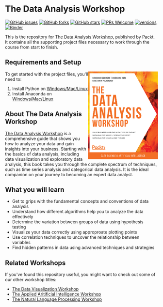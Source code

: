 # The Data Analysis Workshop
[![GitHub issues](https://img.shields.io/github/issues/PacktWorkshops/The-Data-Analysis-Workshop.svg)](https://github.com/PacktWorkshops/The-Data-Analysis-Workshop/issues)
[![GitHub forks](https://img.shields.io/github/forks/PacktWorkshops/The-Data-Analysis-Workshop.svg)](https://github.com/PacktWorkshops/The-Data-Analysis-Workshop/network)
[![GitHub stars](https://img.shields.io/github/stars/PacktWorkshops/The-Data-Analysis-Workshop.svg)](https://github.com/PacktWorkshops/The-Data-Analysis-Workshop/stargazers)
[![PRs Welcome](https://img.shields.io/badge/PRs-welcome-brightgreen.svg)](https://github.com/PacktWorkshops/The-Data-Analysis-Workshop/pulls)
[![versions](https://img.shields.io/pypi/pyversions/pybadges.svg)](https://www.python.org/downloads/)
[![Binder](https://mybinder.org/badge_logo.svg)](https://mybinder.org/v2/gh/lmcayo/The-Data-Analysis-Workshop/master)

This is the repository for [The Data Analysis Workshop](https://www.amazon.com/Data-Analysis-Workshop-state-art-ebook/dp/B08Q8HXRQ4/ref=sr_1_1?dchild=1&keywords=The%20Data%20Analysis%20Workshop&qid=1610708839&sr=8-1&utm_source=github&utm_medium=repository&utm_campaign=9781839211386&utm_term=Data%20Analysis&utm_content=The%20Data%20Analysis%20Workshop), published by [Packt](https://www.packtpub.com/?utm_source=github). It contains all the supporting project files necessary to work through the course from start to finish.

## Requirements and Setup
<a href="https://www.amazon.com/Data-Analysis-Workshop-state-art-ebook/dp/B08Q8HXRQ4/ref=sr_1_1?dchild=1&keywords=The%20Data%20Analysis%20Workshop&qid=1610708839&sr=8-1&utm_source=github&utm_medium=repository&utm_campaign=9781839211386&utm_term=Data%20Analysis&utm_content=The%20Data%20Analysis%20Workshop"><img src="https://github.com/PacktWorkshops/Workshop-Covers/blob/master/B15760_The%20Data%20Analysis%20Workshop.png" alt="The Data Analysis Workshop" height="290px" width="230px" align="right" this.target="_blank"></a>

To get started with the project files, you'll need to:
1. Install Python on [Windows/Mac/Linux](https://www.python.org/downloads/)
2. Install Anaconda on [Windows/Mac/Linux](https://www.anaconda.com/distribution/#download-section)

## About The Data Analysis Workshop
[The Data Analysis Workshop](https://www.amazon.com/Data-Analysis-Workshop-state-art-ebook/dp/B08Q8HXRQ4/ref=sr_1_1?dchild=1&keywords=The%20Data%20Analysis%20Workshop&qid=1610708839&sr=8-1&utm_source=github&utm_medium=repository&utm_campaign=9781839211386&utm_term=Data%20Analysis&utm_content=The%20Data%20Analysis%20Workshop) is a comprehensive guide that shows you how to analyze your data and gain insights into your business. Starting with the basics of data analysis, including data visualization and exploratory data analysis, this book takes you through the complete spectrum of techniques, such as time series analysis and categorical data analysis. It is the ideal companion on your journey to becoming an expert data analyst.

## What you will learn
* Get to grips with the fundamental concepts and conventions of data analysis 
* Understand how different algorithms help you to analyze the data effectively 
* Determine the variation between groups of data using hypothesis testing 
* Visualize your data correctly using approproate plotting points 
* Use correlation techniques to uncover the relationship between variables 
* Find hidden patterns in data using advanced techniques and strategies 

## Related Workshops
If you've found this repository useful, you might want to check out some of our other workshop titles:
* [The Data Visualization Workshop](https://www.amazon.com/Data-Visualization-Workshop-transforming-captivating-ebook/dp/B08Q8FGCZ7/ref=sr_1_1?dchild=1&keywords=The%20Data%20Visualization%20Workshop&qid=1610977055&sr=8-1&utm_source=github&utm_medium=repository&utm_campaign=9781801073899&utm_term=Data%20Visualization&utm_content=The%20Data%20Visualization%20Workshop)
* [The Applied Aritificial Intelligence Workshop](https://www.amazon.com/Applied-Artificial-Intelligence-Workshop-decision-ebook/dp/B08BZS3X9S/ref=sr_1_1?dchild=1&keywords=the%20applied%20artificial%20intelligence%20workshop&qid=1610708393&sr=8-1&utm_source=github&utm_medium=repository&utm_campaign=9781800205819&utm_term=Applied%20Aritificial%20Intelligence&utm_content=The%20Applied%20Aritificial%20Intelligence%20Workshop)
* [The Natural Language Processing Workshop](https://www.amazon.com/Natural-Language-Processing-Workshop-understand/dp/1800208421/ref=tmm_pap_swatch_0?_encoding=UTF8&qid=1611057842&sr=8-1&utm_source=github&utm_medium=repository&utm_campaign=9781801077811&utm_term=Natural%20Language%20Processing&utm_content=The%20Natural%20Language%20Processing%20Workshop)
